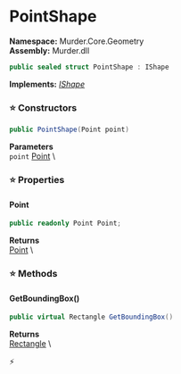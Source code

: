 # PointShape

**Namespace:** Murder.Core.Geometry \
**Assembly:** Murder.dll

```csharp
public sealed struct PointShape : IShape
```

**Implements:** _[IShape](/Murder/Core/Geometry/IShape.html)_

### ⭐ Constructors
```csharp
public PointShape(Point point)
```

**Parameters** \
`point` [Point](/Murder/Core/Geometry/Point.html) \

### ⭐ Properties
#### Point
```csharp
public readonly Point Point;
```

**Returns** \
[Point](/Murder/Core/Geometry/Point.html) \
### ⭐ Methods
#### GetBoundingBox()
```csharp
public virtual Rectangle GetBoundingBox()
```

**Returns** \
[Rectangle](/Murder/Core/Geometry/Rectangle.html) \



⚡